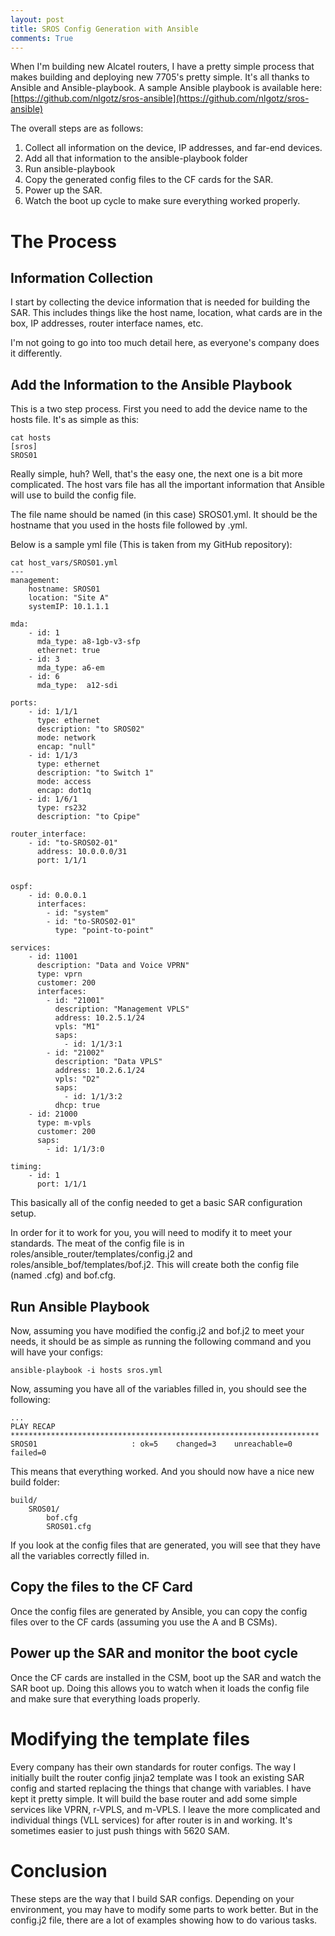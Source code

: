 ```yaml
---
layout: post
title: SROS Config Generation with Ansible
comments: True
---
```


When I'm building new Alcatel routers, I have a pretty simple process that makes
building and deploying new 7705's pretty simple. It's all thanks to Ansible and
Ansible-playbook. A sample Ansible playbook is available here:
[https://github.com/nlgotz/sros-ansible](https://github.com/nlgotz/sros-ansible)

The overall steps are as follows:
1. Collect all information on the device, IP addresses, and far-end devices.
2. Add all that information to the ansible-playbook folder
3. Run ansible-playbook
4. Copy the generated config files to the CF cards for the SAR.
5. Power up the SAR.
6. Watch the boot up cycle to make sure everything worked properly.


The Process
===========

Information Collection
----------------------

I start by collecting the device information that is needed for building the
SAR. This includes things like the host name, location, what cards are in the
box, IP addresses, router interface names, etc.

I'm not going to go into too much detail here, as everyone's company does it
differently.

Add the Information to the Ansible Playbook
-------------------------------------------

This is a two step process. First you need to add the device name to the hosts
file. It's as simple as this:

	cat hosts
	[sros]
	SROS01

Really simple, huh? Well, that's the easy one, the next one is a bit more
complicated. The host vars file has all the important information that Ansible
will use to build the config file.

The file name should be named (in this case) SROS01.yml. It should be the
hostname that you used in the hosts file followed by .yml.

Below is a sample yml file (This is taken from my GitHub repository):

    cat host_vars/SROS01.yml
    ---
    management:
        hostname: SROS01
        location: "Site A"
        systemIP: 10.1.1.1

    mda:
        - id: 1
          mda_type: a8-1gb-v3-sfp
          ethernet: true
        - id: 3
          mda_type: a6-em
        - id: 6
          mda_type:  a12-sdi

    ports:
        - id: 1/1/1
          type: ethernet
          description: "to SROS02"
          mode: network
          encap: "null"
        - id: 1/1/3
          type: ethernet
          description: "to Switch 1"
          mode: access
          encap: dot1q
        - id: 1/6/1
          type: rs232
          description: "to Cpipe"

    router_interface:
        - id: "to-SROS02-01"
          address: 10.0.0.0/31
          port: 1/1/1


    ospf:
        - id: 0.0.0.1
          interfaces:
            - id: "system"
            - id: "to-SROS02-01"
              type: "point-to-point"

    services:
        - id: 11001
          description: "Data and Voice VPRN"
          type: vprn
          customer: 200
          interfaces:
            - id: "21001"
              description: "Management VPLS"
              address: 10.2.5.1/24
              vpls: "M1"
              saps:
                - id: 1/1/3:1
            - id: "21002"
              description: "Data VPLS"
              address: 10.2.6.1/24
              vpls: "D2"
              saps:
                - id: 1/1/3:2
              dhcp: true
        - id: 21000
          type: m-vpls
          customer: 200
          saps:
            - id: 1/1/3:0

    timing:
        - id: 1
          port: 1/1/1

This basically all of the config needed to get a basic SAR configuration setup.

In order for it to work for you, you will need to modify it to meet your standards. The meat of the config file is in roles/ansible_router/templates/config.j2 and roles/ansible_bof/templates/bof.j2. This will create both the config file (named <hostname>.cfg) and bof.cfg.

Run Ansible Playbook
--------------------

Now, assuming you have modified the config.j2 and bof.j2 to meet your needs, it should be as simple as running the following command and you will have your configs:

	ansible-playbook -i hosts sros.yml

Now, assuming you have all of the variables filled in, you should see the following:

	...
	PLAY RECAP *********************************************************************
	SROS01                     : ok=5    changed=3    unreachable=0    failed=0   

This means that everything worked. And you should now have a nice new build folder:

	build/
		SROS01/
			bof.cfg
			SROS01.cfg

If you look at the config files that are generated, you will see that they have all the variables correctly filled in.

Copy the files to the CF Card
-----------------------------

Once the config files are generated by Ansible, you can copy the config files over to the CF cards (assuming you use the A and B CSMs).

Power up the SAR and monitor the boot cycle
----------------------------------------

Once the CF cards are installed in the CSM, boot up the SAR and watch the SAR boot up. Doing this allows you to watch when it loads the config file and make sure that everything loads properly.

Modifying the template files
============================

Every company has their own standards for router configs. The way I initially built the router config jinja2 template was I took an existing SAR config and started replacing the things that change with variables. I have kept it pretty simple. It will build the base router and add some simple services like VPRN, r-VPLS, and m-VPLS. I leave the more complicated and individual things (VLL services) for after router is in and working. It's sometimes easier to just push things with 5620 SAM.

Conclusion
==========

These steps are the way that I build SAR configs. Depending on your environment, you may have to modify some parts to work better. But in the config.j2 file, there are a lot of examples showing how to do various tasks.
